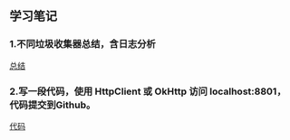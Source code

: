 ## 学习笔记  
### 1.不同垃圾收集器总结，含日志分析  
[总结](https://github.com/eric-wang95/JAVA-01/tree/main/Week_02/不同垃圾收集器总结.md)  
### 2.写一段代码，使用 HttpClient 或 OkHttp 访问 localhost:8801，代码提交到Github。  
[代码](https://github.com/eric-wang95/JAVA-01/tree/main/Week_02/MyHttpClient.java)